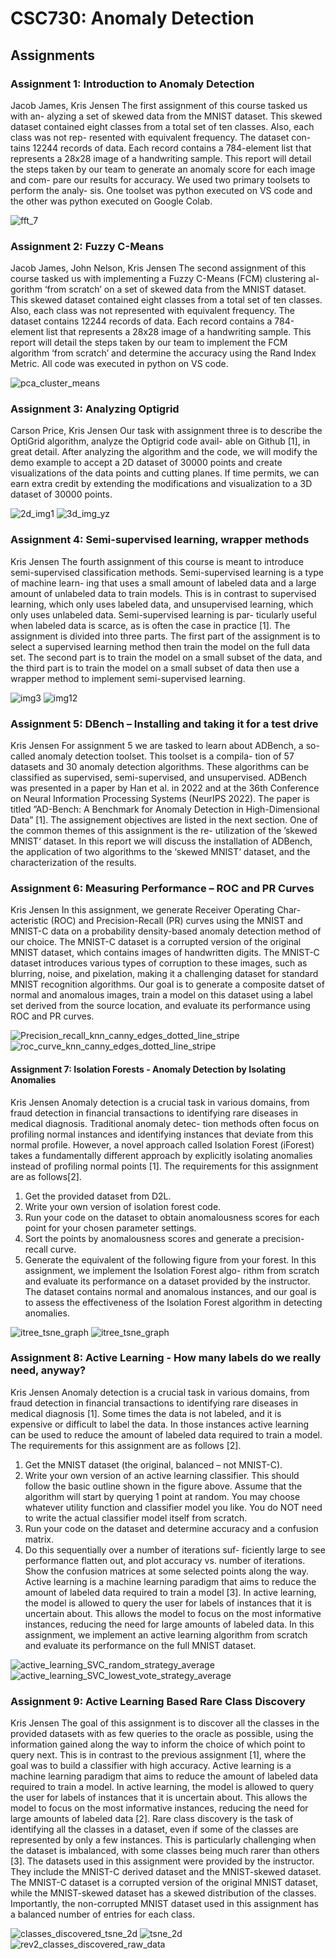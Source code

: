 # CSC730: Anomaly Detection
## Assignments

### Assignment 1: Introduction to Anomaly Detection
Jacob James, Kris Jensen
The first assignment of this course tasked us with an-
alyzing a set of skewed data from the MNIST dataset.
This skewed dataset contained eight classes from a
total set of ten classes. Also, each class was not rep-
resented with equivalent frequency. The dataset con-
tains 12244 records of data. Each record contains a
784-element list that represents a 28x28 image of a
handwriting sample.
This report will detail the steps taken by our team
to generate an anomaly score for each image and com-
pare our results for accuracy.
We used two primary toolsets to perform the analy-
sis. One toolset was python executed on VS code and
the other was python executed on Google Colab.

![fft_7](https://github.com/krisrjensen/csc730/assets/7505620/8da2c6c5-cc68-4d31-ad84-82395e924c41)

### Assignment 2: Fuzzy C-Means
Jacob James, John Nelson, Kris Jensen
The second assignment of this course tasked us with
implementing a Fuzzy C-Means (FCM) clustering al-
gorithm ‘from scratch’ on a set of skewed data from
the MNIST dataset. This skewed dataset contained
eight classes from a total set of ten classes. Also, each
class was not represented with equivalent frequency.
The dataset contains 12244 records of data.
Each
record contains a 784-element list that represents a
28x28 image of a handwriting sample.
This report will detail the steps taken by our team
to implement the FCM algorithm ‘from scratch’ and
determine the accuracy using the Rand Index Metric.
All code was executed in python on VS code.

![pca_cluster_means](https://github.com/krisrjensen/csc730/assets/7505620/fecaadc7-338b-41df-9b2c-96179a2256f8)

### Assignment 3: Analyzing Optigrid
Carson Price, Kris Jensen
Our task with assignment three is to describe the
OptiGrid algorithm, analyze the Optigrid code avail-
able on Github [1], in great detail. After analyzing
the algorithm and the code, we will modify the demo
example to accept a 2D dataset of 30000 points and
create visualizations of the data points and cutting
planes. If time permits, we can earn extra credit by
extending the modifications and visualization to a 3D
dataset of 30000 points.



![2d_img1](https://github.com/krisrjensen/csc730/assets/7505620/6d31cd86-94aa-4585-8b9a-fed670508366)
![3d_img_yz](https://github.com/krisrjensen/csc730/assets/7505620/b3324f36-71e4-4588-9aa2-21aaed3408c6)

### Assignment 4: Semi-supervised learning, wrapper methods
Kris Jensen
The fourth assignment of this course is meant
to introduce semi-supervised classification methods.
Semi-supervised learning is a type of machine learn-
ing that uses a small amount of labeled data and a
large amount of unlabeled data to train models. This
is in contrast to supervised learning, which only uses
labeled data, and unsupervised learning, which only
uses unlabeled data. Semi-supervised learning is par-
ticularly useful when labeled data is scarce, as is often
the case in practice [1].
The assignment is divided into three parts. The
first part of the assignment is to select a supervised
learning method then train the model on the full data
set. The second part is to train the model on a small
subset of the data, and the third part is to train the
model on a small subset of data then use a wrapper
method to implement semi-supervised learning.


![img3](https://github.com/krisrjensen/csc730/assets/7505620/70e2bcca-f87b-4b79-8525-fb5f6db4ec12)
![img12](https://github.com/krisrjensen/csc730/assets/7505620/558e846b-31fb-477e-9c36-34993d6720e6)

### Assignment 5: DBench – Installing and taking it for a test drive
Kris Jensen
For assignment 5 we are tasked to learn about ADBench, a
so-called anomaly detection toolset. This toolset is a compila-
tion of 57 datasets and 30 anomaly detection algorithms. These
algorithms can be classified as supervised, semi-supervised,
and unsupervised. ADBench was presented in a paper by
Han et al. in 2022 and at the 36th Conference on Neural
Information Processing Systems (NeurIPS 2022). The paper
is titled ”AD-Bench: A Benchmark for Anomaly Detection in
High-Dimensional Data” [1].
The assignement objectives are listed in the next section.
One of the common themes of this assignment is the re-
utilization of the ’skewed MNIST‘ dataset. In this report
we will discuss the installation of ADBench, the application
of two algorithms to the ‘skewed MNIST‘ dataset, and the
characterization of the results.


### Assignment 6: Measuring Performance – ROC and PR Curves
Kris Jensen
In this assignment, we generate Receiver Operating Char-
acteristic (ROC) and Precision-Recall (PR) curves using the
MNIST and MNIST-C data on a probability density-based
anomaly detection method of our choice. The MNIST-C
dataset is a corrupted version of the original MNIST dataset,
which contains images of handwritten digits. The MNIST-C
dataset introduces various types of corruption to these images,
such as blurring, noise, and pixelation, making it a challenging
dataset for standard MNIST recognition algorithms. Our goal
is to generate a composite datset of normal and anomalous
images, train a model on this dataset using a label set derived
from the source location, and evaluate its performance using
ROC and PR curves.

![Precision_recall_knn_canny_edges_dotted_line_stripe](https://github.com/krisrjensen/csc730/assets/7505620/c46fee3f-3ca8-423c-ab52-a2b73b976c09)
![roc_curve_knn_canny_edges_dotted_line_stripe](https://github.com/krisrjensen/csc730/assets/7505620/92f2ef40-aae9-4911-af8e-2a21c6ed4ca5)

#### Assignment 7: Isolation Forests - Anomaly Detection by Isolating Anomalies
Kris Jensen
Anomaly detection is a crucial task in various domains,
from fraud detection in financial transactions to identifying
rare diseases in medical diagnosis. Traditional anomaly detec-
tion methods often focus on profiling normal instances and
identifying instances that deviate from this normal profile.
However, a novel approach called Isolation Forest (iForest)
takes a fundamentally different approach by explicitly isolating
anomalies instead of profiling normal points [1].
The requirements for this assignment are as follows[2].
1) Get the provided dataset from D2L.
2) Write your own version of isolation forest code.
3) Run your code on the dataset to obtain anomalousness
scores for each point for your chosen parameter settings.
4) Sort the points by anomalousness scores and generate a
precision-recall curve.
5) Generate the equivalent of the following figure from
your forest.
In this assignment, we implement the Isolation Forest algo-
rithm from scratch and evaluate its performance on a dataset
provided by the instructor. The dataset contains normal and
anomalous instances, and our goal is to assess the effectiveness
of the Isolation Forest algorithm in detecting anomalies.


![itree_tsne_graph](https://github.com/krisrjensen/csc730/assets/7505620/d6f9764d-8cf5-432b-8adf-9a491c0c8fc3)
![itree_tsne_graph](https://github.com/krisrjensen/csc730/assets/7505620/98aa60b2-48ab-40c8-aa61-6a5ba52ace25)

### Assignment 8: Active Learning - How many labels do we really need, anyway?
Kris Jensen
Anomaly detection is a crucial task in various domains,
from fraud detection in financial transactions to identifying
rare diseases in medical diagnosis [1]. Some times the data is
not labeled, and it is expensive or difficult to label the data.
In those instances active learning can be used to reduce the
amount of labeled data required to train a model.
The requirements for this assignment are as follows [2].
1) Get the MNIST dataset (the original, balanced – not
MNIST-C).
2) Write your own version of an active learning classifier.
This should follow the basic outline shown in the figure
above. Assume that the algorithm will start by querying
1 point at random. You may choose whatever utility
function and classifier model you like. You do NOT need
to write the actual classifier model itself from scratch.
3) Run your code on the dataset and determine accuracy
and a confusion matrix.
4) Do this sequentially over a number of iterations suf-
ficiently large to see performance flatten out, and plot
accuracy vs. number of iterations. Show the confusion
matrices at some selected points along the way.
Active learning is a machine learning paradigm that aims to
reduce the amount of labeled data required to train a model [3].
In active learning, the model is allowed to query the user for
labels of instances that it is uncertain about. This allows the
model to focus on the most informative instances, reducing
the need for large amounts of labeled data. In this assignment,
we implement an active learning algorithm from scratch and
evaluate its performance on the full MNIST dataset.

![active_learning_SVC_random_strategy_average](https://github.com/krisrjensen/csc730/assets/7505620/195b22ad-3641-4e5d-ba92-40bae8441f82)
![active_learning_SVC_lowest_vote_strategy_average](https://github.com/krisrjensen/csc730/assets/7505620/e8ae7e3d-e7d8-4cd7-b7e3-ba4c1cf9e059)

### Assignment 9: Active Learning Based Rare Class Discovery
Kris Jensen
The goal of this assignment is to discover all the classes
in the provided datasets with as few queries to the oracle as
possible, using the information gained along the way to inform
the choice of which point to query next. This is in contrast
to the previous assignment [1], where the goal was to build a
classifier with high accuracy.
Active learning is a machine learning paradigm that aims to
reduce the amount of labeled data required to train a model.
In active learning, the model is allowed to query the user for
labels of instances that it is uncertain about. This allows the
model to focus on the most informative instances, reducing
the need for large amounts of labeled data [2].
Rare class discovery is the task of identifying all the classes
in a dataset, even if some of the classes are represented by
only a few instances. This is particularly challenging when
the dataset is imbalanced, with some classes being much rarer
than others [3].
The datasets used in this assignment were provided by
the instructor. They include the MNIST-C derived dataset
and the MNIST-skewed dataset. The MNIST-C dataset is
a corrupted version of the original MNIST dataset, while
the MNIST-skewed dataset has a skewed distribution of the
classes. Importantly, the non-corrupted MNIST dataset used
in this assignment has a balanced number of entries for each
class.

![classes_discovered_tsne_2d](https://github.com/krisrjensen/csc730/assets/7505620/c6e98468-5a83-440e-b61e-3865074f9622)
![tsne_2d](https://github.com/krisrjensen/csc730/assets/7505620/6ff7d734-0cfc-4f35-afa4-045b14b4dee3)
![rev2_classes_discovered_raw_data](https://github.com/krisrjensen/csc730/assets/7505620/82a9978e-0d83-4f86-8a8c-b1d8476d539b)



